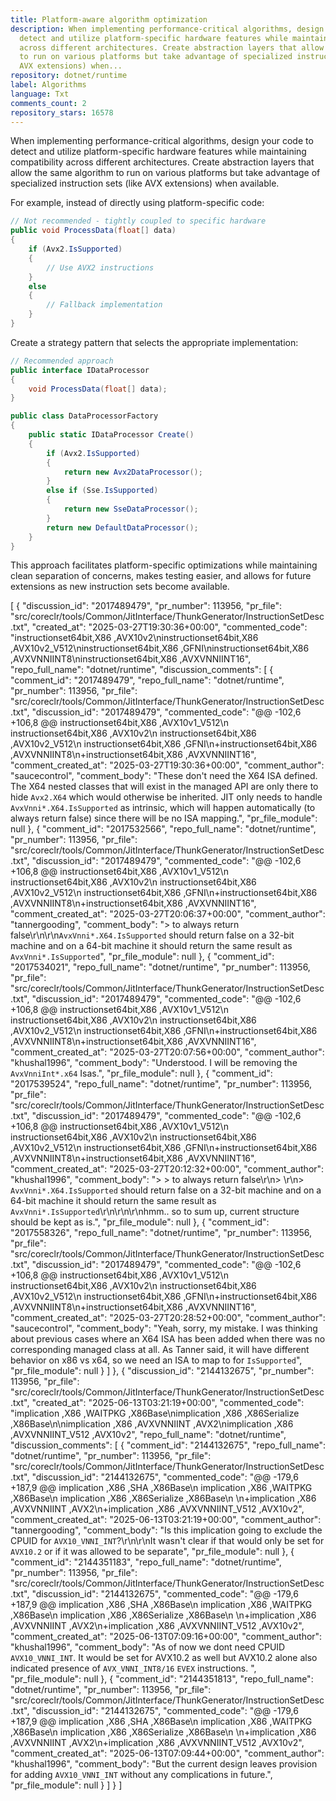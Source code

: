```yaml
---
title: Platform-aware algorithm optimization
description: When implementing performance-critical algorithms, design your code to
  detect and utilize platform-specific hardware features while maintaining compatibility
  across different architectures. Create abstraction layers that allow the same algorithm
  to run on various platforms but take advantage of specialized instruction sets (like
  AVX extensions) when...
repository: dotnet/runtime
label: Algorithms
language: Txt
comments_count: 2
repository_stars: 16578
---
```


When implementing performance-critical algorithms, design your code to detect and utilize platform-specific hardware features while maintaining compatibility across different architectures. Create abstraction layers that allow the same algorithm to run on various platforms but take advantage of specialized instruction sets (like AVX extensions) when available.

For example, instead of directly using platform-specific code:

```csharp
// Not recommended - tightly coupled to specific hardware
public void ProcessData(float[] data)
{
    if (Avx2.IsSupported)
    {
        // Use AVX2 instructions
    }
    else
    {
        // Fallback implementation
    }
}
```

Create a strategy pattern that selects the appropriate implementation:

```csharp
// Recommended approach
public interface IDataProcessor
{
    void ProcessData(float[] data);
}

public class DataProcessorFactory
{
    public static IDataProcessor Create()
    {
        if (Avx2.IsSupported)
        {
            return new Avx2DataProcessor();
        }
        else if (Sse.IsSupported)
        {
            return new SseDataProcessor();
        }
        return new DefaultDataProcessor();
    }
}
```

This approach facilitates platform-specific optimizations while maintaining clean separation of concerns, makes testing easier, and allows for future extensions as new instruction sets become available.


[
  {
    "discussion_id": "2017489479",
    "pr_number": 113956,
    "pr_file": "src/coreclr/tools/Common/JitInterface/ThunkGenerator/InstructionSetDesc.txt",
    "created_at": "2025-03-27T19:30:36+00:00",
    "commented_code": "instructionset64bit,X86   ,AVX10v2\ninstructionset64bit,X86   ,AVX10v2_V512\ninstructionset64bit,X86   ,GFNI\ninstructionset64bit,X86   ,AVXVNNIINT8\ninstructionset64bit,X86   ,AVXVNNIINT16",
    "repo_full_name": "dotnet/runtime",
    "discussion_comments": [
      {
        "comment_id": "2017489479",
        "repo_full_name": "dotnet/runtime",
        "pr_number": 113956,
        "pr_file": "src/coreclr/tools/Common/JitInterface/ThunkGenerator/InstructionSetDesc.txt",
        "discussion_id": "2017489479",
        "commented_code": "@@ -102,6 +106,8 @@ instructionset64bit,X86   ,AVX10v1_V512\n instructionset64bit,X86   ,AVX10v2\n instructionset64bit,X86   ,AVX10v2_V512\n instructionset64bit,X86   ,GFNI\n+instructionset64bit,X86   ,AVXVNNIINT8\n+instructionset64bit,X86   ,AVXVNNIINT16",
        "comment_created_at": "2025-03-27T19:30:36+00:00",
        "comment_author": "saucecontrol",
        "comment_body": "These don't need the X64 ISA defined. The X64 nested classes that will exist in the managed API are only there to hide `Avx2.X64` which would otherwise be inherited. JIT only needs to handle `AvxVnni*.X64.IsSupported` as intrinsic, which will happen automatically (to always return false) since there will be no ISA mapping.",
        "pr_file_module": null
      },
      {
        "comment_id": "2017532566",
        "repo_full_name": "dotnet/runtime",
        "pr_number": 113956,
        "pr_file": "src/coreclr/tools/Common/JitInterface/ThunkGenerator/InstructionSetDesc.txt",
        "discussion_id": "2017489479",
        "commented_code": "@@ -102,6 +106,8 @@ instructionset64bit,X86   ,AVX10v1_V512\n instructionset64bit,X86   ,AVX10v2\n instructionset64bit,X86   ,AVX10v2_V512\n instructionset64bit,X86   ,GFNI\n+instructionset64bit,X86   ,AVXVNNIINT8\n+instructionset64bit,X86   ,AVXVNNIINT16",
        "comment_created_at": "2025-03-27T20:06:37+00:00",
        "comment_author": "tannergooding",
        "comment_body": "> to always return false\r\n\r\n`AvxVnni*.X64.IsSupported` should return false on a 32-bit machine and on a 64-bit machine it should return the same result as `AvxVnni*.IsSupported`",
        "pr_file_module": null
      },
      {
        "comment_id": "2017534021",
        "repo_full_name": "dotnet/runtime",
        "pr_number": 113956,
        "pr_file": "src/coreclr/tools/Common/JitInterface/ThunkGenerator/InstructionSetDesc.txt",
        "discussion_id": "2017489479",
        "commented_code": "@@ -102,6 +106,8 @@ instructionset64bit,X86   ,AVX10v1_V512\n instructionset64bit,X86   ,AVX10v2\n instructionset64bit,X86   ,AVX10v2_V512\n instructionset64bit,X86   ,GFNI\n+instructionset64bit,X86   ,AVXVNNIINT8\n+instructionset64bit,X86   ,AVXVNNIINT16",
        "comment_created_at": "2025-03-27T20:07:56+00:00",
        "comment_author": "khushal1996",
        "comment_body": "Understood. I will be removing the ```AvxVnniInt*.x64``` Isas.",
        "pr_file_module": null
      },
      {
        "comment_id": "2017539524",
        "repo_full_name": "dotnet/runtime",
        "pr_number": 113956,
        "pr_file": "src/coreclr/tools/Common/JitInterface/ThunkGenerator/InstructionSetDesc.txt",
        "discussion_id": "2017489479",
        "commented_code": "@@ -102,6 +106,8 @@ instructionset64bit,X86   ,AVX10v1_V512\n instructionset64bit,X86   ,AVX10v2\n instructionset64bit,X86   ,AVX10v2_V512\n instructionset64bit,X86   ,GFNI\n+instructionset64bit,X86   ,AVXVNNIINT8\n+instructionset64bit,X86   ,AVXVNNIINT16",
        "comment_created_at": "2025-03-27T20:12:32+00:00",
        "comment_author": "khushal1996",
        "comment_body": "> > to always return false\r\n> \r\n> `AvxVnni*.X64.IsSupported` should return false on a 32-bit machine and on a 64-bit machine it should return the same result as `AvxVnni*.IsSupported`\r\n\r\n\r\nhmm.. so to sum up, current structure should be kept as is.",
        "pr_file_module": null
      },
      {
        "comment_id": "2017558326",
        "repo_full_name": "dotnet/runtime",
        "pr_number": 113956,
        "pr_file": "src/coreclr/tools/Common/JitInterface/ThunkGenerator/InstructionSetDesc.txt",
        "discussion_id": "2017489479",
        "commented_code": "@@ -102,6 +106,8 @@ instructionset64bit,X86   ,AVX10v1_V512\n instructionset64bit,X86   ,AVX10v2\n instructionset64bit,X86   ,AVX10v2_V512\n instructionset64bit,X86   ,GFNI\n+instructionset64bit,X86   ,AVXVNNIINT8\n+instructionset64bit,X86   ,AVXVNNIINT16",
        "comment_created_at": "2025-03-27T20:28:52+00:00",
        "comment_author": "saucecontrol",
        "comment_body": "Yeah, sorry, my mistake.  I was thinking about previous cases where an X64 ISA has been added when there was no corresponding managed class at all.  As Tanner said, it will have different behavior on x86 vs x64, so we need an ISA to map to for `IsSupported`",
        "pr_file_module": null
      }
    ]
  },
  {
    "discussion_id": "2144132675",
    "pr_number": 113956,
    "pr_file": "src/coreclr/tools/Common/JitInterface/ThunkGenerator/InstructionSetDesc.txt",
    "created_at": "2025-06-13T03:21:19+00:00",
    "commented_code": "implication        ,X86   ,WAITPKG              ,X86Base\nimplication        ,X86   ,X86Serialize         ,X86Base\n\nimplication        ,X86   ,AVXVNNIINT           ,AVX2\nimplication        ,X86   ,AVXVNNIINT_V512      ,AVX10v2",
    "repo_full_name": "dotnet/runtime",
    "discussion_comments": [
      {
        "comment_id": "2144132675",
        "repo_full_name": "dotnet/runtime",
        "pr_number": 113956,
        "pr_file": "src/coreclr/tools/Common/JitInterface/ThunkGenerator/InstructionSetDesc.txt",
        "discussion_id": "2144132675",
        "commented_code": "@@ -179,6 +187,9 @@ implication        ,X86   ,SHA                  ,X86Base\n implication        ,X86   ,WAITPKG              ,X86Base\n implication        ,X86   ,X86Serialize         ,X86Base\n \n+implication        ,X86   ,AVXVNNIINT           ,AVX2\n+implication        ,X86   ,AVXVNNIINT_V512      ,AVX10v2",
        "comment_created_at": "2025-06-13T03:21:19+00:00",
        "comment_author": "tannergooding",
        "comment_body": "Is this implication going to exclude the CPUID for `AVX10_VNNI_INT`?\r\n\r\nIt wasn't clear if that would only be set for `AVX10.2` or if it was allowed to be separate",
        "pr_file_module": null
      },
      {
        "comment_id": "2144351183",
        "repo_full_name": "dotnet/runtime",
        "pr_number": 113956,
        "pr_file": "src/coreclr/tools/Common/JitInterface/ThunkGenerator/InstructionSetDesc.txt",
        "discussion_id": "2144132675",
        "commented_code": "@@ -179,6 +187,9 @@ implication        ,X86   ,SHA                  ,X86Base\n implication        ,X86   ,WAITPKG              ,X86Base\n implication        ,X86   ,X86Serialize         ,X86Base\n \n+implication        ,X86   ,AVXVNNIINT           ,AVX2\n+implication        ,X86   ,AVXVNNIINT_V512      ,AVX10v2",
        "comment_created_at": "2025-06-13T07:09:16+00:00",
        "comment_author": "khushal1996",
        "comment_body": "As of now we dont need CPUID `AVX10_VNNI_INT`. It would be set for AVX10.2 as well but AVX10.2 alone also indicated presence of `AVX_VNNI_INT8/16` `EVEX` instructions. ",
        "pr_file_module": null
      },
      {
        "comment_id": "2144351813",
        "repo_full_name": "dotnet/runtime",
        "pr_number": 113956,
        "pr_file": "src/coreclr/tools/Common/JitInterface/ThunkGenerator/InstructionSetDesc.txt",
        "discussion_id": "2144132675",
        "commented_code": "@@ -179,6 +187,9 @@ implication        ,X86   ,SHA                  ,X86Base\n implication        ,X86   ,WAITPKG              ,X86Base\n implication        ,X86   ,X86Serialize         ,X86Base\n \n+implication        ,X86   ,AVXVNNIINT           ,AVX2\n+implication        ,X86   ,AVXVNNIINT_V512      ,AVX10v2",
        "comment_created_at": "2025-06-13T07:09:44+00:00",
        "comment_author": "khushal1996",
        "comment_body": "But the current design leaves provision for adding `AVX10_VNNI_INT` without any complications in future.",
        "pr_file_module": null
      }
    ]
  }
]
